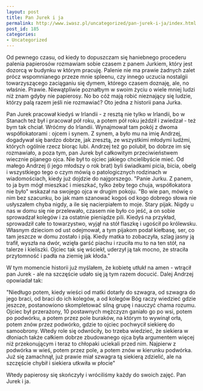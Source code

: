 ```yaml
---
layout: post
title: Pan Jurek i ja
permalink: http://www.iwasz.pl/uncategorized/pan-jurek-i-ja/index.html
post_id: 185
categories: 
- Uncategorized
---
```


Od pewnego czasu, od kiedy to dopuszczam się haniebnego procederu palenia papierosów rozmawiam sobie czasem z panem Jurkiem, który jest dozorcą w budynku w którym pracuję. Palenie nie ma prawie żadnych zalet prócz wspomnianego przeze mnie spleenu, czy innego uczucia nostalgii towarzyszącego zaciąganiu się dymem, którego czasem doznaję, ale, no właśnie. Prawie. Niewątpliwie poznałbym w swoim życiu o wiele mniej ludzi niż znam gdyby nie papierosy. No bo cóż mają robić nieznający się ludzie, którzy palą razem jeśli nie rozmawiać? Oto jedna z historii pana Jurka.

Pan Jurek pracował kiedyś w Irlandii - z resztą nie tylko w Irlandii, bo w Stanach też był i pracował pół roku, a potem pół roku jeździł i zwiedzał - też bym tak chciał. Wróćmy do Irlandii. Wynajmował tam pokój z dwoma współlokatorami : ojcem i synem. Z synem, a było mu na imię Andrzej, dogadywał się bardzo dobrze, jak zresztą, ze wszystkimi młodymi ludźmi, których ogólnie rzecz biorąc lubi. Andrzej też go polubił, bo dobrze im się rozmawiało, a poza tym, pan Jurek był całkowitym przeciwieństwem wiecznie pijanego ojca. Nie był to ojciec jakiego chcielibyście mieć. Od małego Andrzej (i jego młodszy o rok brat) byli świadkami picia, bicia, obelg i wszystkiego tego o czym mówią o patologicznych rodzinach w wiadomościach, kiedy już dojdzie do najgorszego. "Panie Jurku. Z panem, to ja bym mógł mieszkać i mieszkać, tylko żeby tego chuja, współlokatora nie było" wskazał na swojego ojca w drugim pokoju. "Bo wie pan, mówię o nim bez szacunku, bo jak mam szanować kogoś od kogo dobrego słowa nie usłyszałem chyba nigdy, a ile się nacierpiałem to moje. Stary pijak. Nigdy u nas w domu się nie przelewało, czasem nie było co jeść, a on sobie sprowadzał kolegów i za ostatnie pieniądze pili. Kiedyś na przykład, sprowadził całe to towarzystwo, wyjął na stół flaszkę i ugościł po królewsku. Własnym dzieciom od ust odejmował, a tym pijakom podał kiełbasę, ser, co tam jeszcze w domu zostało i piją. Kiedy matka to zobaczyła, szlag jasny ją trafił, wyszła na dwór, wzięła garść piachu i rzuciła mu to na ten stół, na talerze i kieliszki. Ojciec tak się wściekł, uderzył ją tak mocno, że straciła przytomność i padła na ziemię jak kłoda."

W tym momencie historii już myślałem, że kobietę utłukł na amen - wtrącił pan Jurek - ale na szczęście udało się ją tym razem docucić. Dalej Andrzej opowiadał tak:

"Niedługo potem, kiedy wieści od matki dotarły do szwagra, od szwagra do jego braci, od braci do ich kolegów, a od kolegów Bóg raczy wiedzieć gdzie jeszcze, postanowiono skompletować silną grupę i nauczyć chama rozumu. Ojciec był przerażony, 10 postawnych mężczyzn ganiało go po wsi, potem po podwórku, a potem przez pole buraków, na którym to wywinął orła, potem znów przez podwórko, gdzie to ojciec pochwycił siekierę do samoobrony. Wtedy role się odwróciły, bo trzeba wiedzieć, że siekiera w dłoniach także całkiem dobrze zbudowanego ojca była argumentem więcej niż przekonującym i teraz to chłopaki uciekali przed nim. Najpierw z podwórka w wieś, potem przez pole, a potem znów w kierunku podwórka. Już się zamachnął, już prawie miał szwagra tą siekierą zdzielić, ale na szczęście chybił i siekiera utkwiła w płocie"

Wtedy papierosy się skończyły i wróciliśmy każdy do swoich zajęć. Pan Jurek i ja.